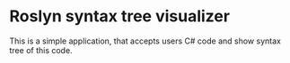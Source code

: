 # Roslyn syntax tree visualizer

This is a simple application, that accepts users C# code and show syntax tree of this code.